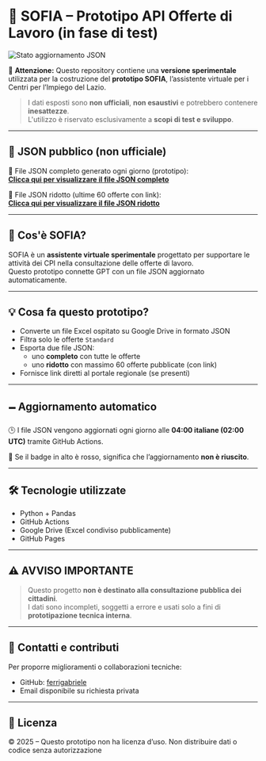 # 🧪 SOFIA – Prototipo API Offerte di Lavoro (in fase di test)

![Stato aggiornamento JSON](https://github.com/ferrigabriele/job-offers-api/actions/workflows/update.yml/badge.svg?branch=main)

🚠 **Attenzione:** Questo repository contiene una **versione sperimentale** utilizzata per la costruzione del **prototipo SOFIA**, l’assistente virtuale per i Centri per l’Impiego del Lazio.

> I dati esposti sono **non ufficiali**, **non esaustivi** e potrebbero contenere **inesattezze**.  
> L'utilizzo è riservato esclusivamente a **scopi di test e sviluppo**.

---

## 🔗 JSON pubblico (non ufficiale)

📄 File JSON completo generato ogni giorno (prototipo):  
**[Clicca qui per visualizzare il file JSON completo](https://ferrigabriele.github.io/job-offers-api/data/data.json)**

📄 File JSON ridotto (ultime 60 offerte con link):  
**[Clicca qui per visualizzare il file JSON ridotto](https://ferrigabriele.github.io/job-offers-api/data/data_min.json)**

---

## 🧠 Cos'è SOFIA?

SOFIA è un **assistente virtuale sperimentale** progettato per supportare le attività dei CPI nella consultazione delle offerte di lavoro.  
Questo prototipo connette GPT con un file JSON aggiornato automaticamente.

---

## 💡 Cosa fa questo prototipo?

- Converte un file Excel ospitato su Google Drive in formato JSON
- Filtra solo le offerte `Standard`
- Esporta due file JSON:
  - uno **completo** con tutte le offerte
  - uno **ridotto** con massimo 60 offerte pubblicate (con link)
- Fornisce link diretti al portale regionale (se presenti)

---

## 🗕 Aggiornamento automatico

🕒 I file JSON vengono aggiornati ogni giorno alle **04:00 italiane (02:00 UTC)** tramite GitHub Actions.

🔴 Se il badge in alto è rosso, significa che l’aggiornamento **non è riuscito**.

---

## 🛠 Tecnologie utilizzate

- Python + Pandas
- GitHub Actions
- Google Drive (Excel condiviso pubblicamente)
- GitHub Pages

---

## ⚠️ AVVISO IMPORTANTE

> Questo progetto **non è destinato alla consultazione pubblica dei cittadini**.  
> I dati sono incompleti, soggetti a errore e usati solo a fini di **prototipazione tecnica interna**.

---

## 📩 Contatti e contributi

Per proporre miglioramenti o collaborazioni tecniche:
- GitHub: [ferrigabriele](https://github.com/ferrigabriele)
- Email disponibile su richiesta privata

---

## 📌 Licenza

© 2025 – Questo prototipo non ha licenza d’uso. Non distribuire dati o codice senza autorizzazione
